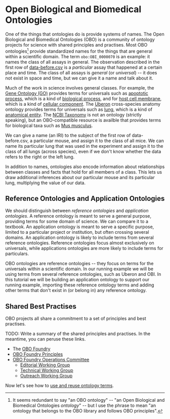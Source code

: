 # Open Biological and Biomedical Ontologies

One of the things that ontologies do is provide systems of names. The Open Biological and Biomedical Ontologies (OBO) is a community of ontology projects for science with shared principles and practises. Most OBO ontologies[^1] provide standardized names for the things that are general within a scientific domain. The term `obo:OBI_0000070` is an example: it names the class of all assays in general. The observation described in the first row of [data-before.csv][] is a *particular* assay that happened at a certain place and time. The class of all assays is *general* (or *universal*) -- it does not exist in space and time, but we can give it a name and talk about it.

[^1]: It seems redundant to say "an OBO ontology" -- "an Open Biological and Biomedical Ontologies *ontology*" -- but I use the phrase to mean "an ontology that belongs to the OBO library and follows OBO principles".

Much of the work in science involves general classes. For example, the [Gene Ontology (GO)](http://geneontology.org/) provides terms for universals such as [apoptotic process](http://purl.obolibrary.org/obo/GO_0006915), which is a kind of [biological process](http://purl.obolibrary.org/obo/GO_0008150), and for [host cell membrane](http://purl.obolibrary.org/obo/GO_0033644), which is a kind of [cellular component](http://purl.obolibrary.org/obo/GO_0005575). The [Uberon](http://uberon.org) cross-species anatomy ontology provides terms for universals such as [lung](http://purl.obolibrary.org/obo/UBERON_0002048), which is a kind of [anatomical entity](http://purl.obolibrary.org/obo/UBERON_0001062). The [NCBI Taxonomy](http://www.ncbi.nlm.nih.gov/taxonomy) is not an ontology (strictly speaking), but an OBO-compatible resource is availble that provides terms for biological taxa such as [Mus musculus](http://purl.obolibrary.org/obo/NCBITaxon_10090).

We can give a name (an IRI) to the subject of the first row of data-before.csv, a particular mouse, and assign it to the class of all mice. We can name its particular lung that was used in the experiment and assign it to the class of all lungs (across species), even if we don't know whether the data refers to the right or the left lung.

In addition to names, ontologies also encode information about relationships between classes and facts that hold for all members of a class. This lets us draw additional inferences about our particular mouse and its particular lung, multiplying the value of our data.

[data-before.csv]: https://github.com/jamesaoverton/obo-tutorial/blob/master/examples/data-before.csv


## Reference Ontologies and Application Ontologies

We should distinguish between *reference ontologies* and *application ontologies*. A reference ontology is meant to serve a general purpose, providing terms for some domain of science. We can compare it to a textbook. An application ontology is meant to serve a specific purpose, limited to a particular project or institution, but often crossing several domains. An application ontology is likely to include terms from several reference ontologies. Reference ontologies focus almost exclusively on universals, while applications ontologies are more likely to include terms for particulars.

OBO ontologies are reference ontologies -- they focus on terms for the universals within a scientific domain. In our running example we will be using terms from several reference ontologies, such as Uberon and OBI. In this tutorial we will be building an application ontology to support our running example, importing these reference ontology terms and adding other terms that don't exist in (or belong in) any reference ontology.


## Shared Best Practises

OBO projects all share a commitment to a set of principles and best practises.

TODO: Write a summary of the shared principles and practises. In the meantime, you can peruse these links.

- The [OBO Foundry](http://obofoundry.org)
- [OBO Foundry Principles](http://obofoundry.org/wiki/index.php/OBO_Foundry_Principles)
- [OBO Foundry Operations Committee](https://code.google.com/p/obo-foundry-operations-committee)
    - [Editorial Working Group](https://code.google.com/p/obo-foundry-operations-committee/wiki/EditorialWG)
    - [Technical Working Group](https://code.google.com/p/obo-foundry-operations-committee/wiki/TechnicalWG)
    - [Outreach Working Group](https://code.google.com/p/obo-foundry-operations-committee/wiki/OutreachWG)


Now let's see how to [use and reuse ontology terms](https://github.com/jamesaoverton/obo-tutorial/blob/master/docs/using-and-reusing.md).

